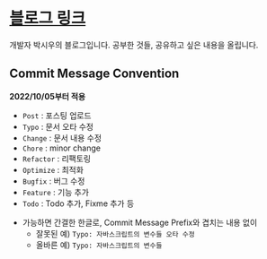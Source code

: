 # [블로그 링크](https://shiwoo.dev/)

개발자 박시우의 블로그입니다. 공부한 것들, 공유하고 싶은 내용을 올립니다.

## Commit Message Convention

**2022/10/05부터 적용**

- `Post` : 포스팅 업로드
- `Typo` : 문서 오타 수정
- `Change` : 문서 내용 수정
- `Chore` : minor change
- `Refactor` : 리팩토링
- `Optimize` : 최적화
- `Bugfix` : 버그 수정
- `Feature` : 기능 추가
- `Todo` : Todo 추가, Fixme 추가 등

* 가능하면 간결한 한글로, Commit Message Prefix와 겹치는 내용 없이
  - 잘못된 예) `Typo: 자바스크립트의 변수들 오타 수정`
  - 올바른 예) `Typo: 자바스크립트의 변수들`
